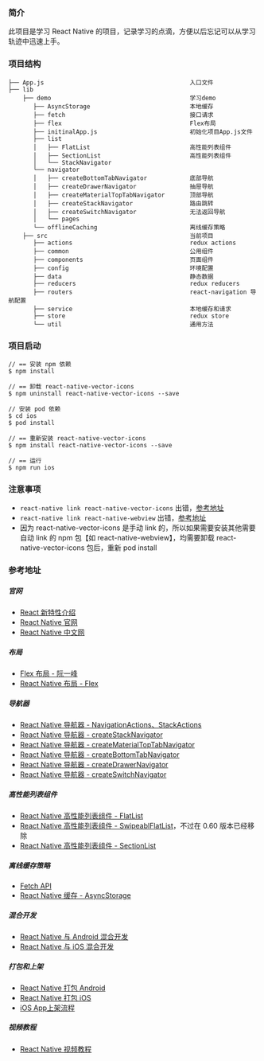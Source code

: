 ### 简介
此项目是学习 React Native 的项目，记录学习的点滴，方便以后忘记可以从学习轨迹中迅速上手。

### 项目结构

```
├── App.js                                         入口文件
├── lib
    ├── demo                                       学习demo
       ├── AsyncStorage                            本地缓存             
       ├── fetch                                   接口请求
       ├── flex                                    Flex布局
       ├── initinalApp.js                          初始化项目App.js文件
       ├── list
       │   ├── FlatList                            高性能列表组件
       │   ├── SectionList                         高性能列表组件
       │   └── StackNavigator
       └── navigator
       │   ├── createBottomTabNavigator            底部导航
       │   ├── createDrawerNavigator               抽屉导航
       │   ├── createMaterialTopTabNavigator       顶部导航
       │   ├── createStackNavigator                路由跳转
       │   ├── createSwitchNavigator               无法返回导航
       │   └── pages
       └── offlineCaching                          离线缓存策略
    ├── src                                        当前项目
       ├── actions                                 redux actions  
       ├── common                                  公用组件       
       ├── components                              页面组件
       ├── config                                  环境配置
       ├── data                                    静态数据
       ├── reducers                                redux reducers         
       ├── routers                                 react-navigation 导航配置
       ├── service                                 本地缓存和请求
       ├── store                                   redux store
       └── util                                    通用方法
```

### 项目启动

```
// == 安装 npm 依赖
$ npm install

// == 卸载 react-native-vector-icons
$ npm uninstall react-native-vector-icons --save

// 安装 pod 依赖
$ cd ios
$ pod install

// == 重新安装 react-native-vector-icons
$ npm install react-native-vector-icons --save

// == 运行
$ npm run ios
```

### 注意事项

- `react-native link react-native-vector-icons` 出错，[参考地址](https://medium.com/@vimniky/how-to-use-vector-icons-in-your-react-native-project-8212ac6a8f06)
- `react-native link react-native-webview` 出错，[参考地址](https://www.cnblogs.com/allencelee/p/11218678.html)
- 因为 react-native-vector-icons 是手动 link 的，所以如果需要安装其他需要自动 link 的 npm 包【如 react-native-webview】，均需要卸载 react-native-vector-icons 包后，重新 pod install

### 参考地址

##### 官网

- [React 新特性介绍](https://github.com/reactjs/rfcs/blob/master/text)
- [React Native 官网](http://facebook.github.io/react-native/docs/getting-started.html)
- [React Native 中文网](https://reactnative.cn/docs/0.47/getting-started.html#content)

##### 布局

- [Flex 布局 - 阮一峰](ruanyifeng.com/blog/2015/07/flex-grammar.html)
- [React Native  布局 - Flex](http://www.devio.org/2016/08/01/Reac-Native%E5%B8%83%E5%B1%80%E8%AF%A6%E7%BB%86%E6%8C%87%E5%8D%97/)

##### 导航器

- [React Native 导航器 - NavigationActions、StackActions](http://www.devio.org/2018/12/15/react-navigation3x/)
- [React Native 导航器 - createStackNavigator](https://www.devio.org/2018/12/24/createStackNavigator/)
- [React Native 导航器 - createMaterialTopTabNavigator](http://www.devio.org/2019/01/03/createMaterialTopTabNavigator/)
- [React Native 导航器 - createBottomTabNavigator](https://www.devio.org/2018/12/30/createBottomNavigator/)
- [React Native 导航器 - createDrawerNavigator](https://www.devio.org/2019/01/20/createDrawerNavigator/)
- [React Native 导航器 - createSwitchNavigator](https://www.devio.org/2019/01/21/createSwitchNavigator/)

##### 高性能列表组件

- [React Native 高性能列表组件 - FlatList](https://www.devio.org/2019/05/19/flatlist/)
- [React Native 高性能列表组件 - SwipeablFlatList](https://medium.com/@rutvikbhatt9/how-to-use-swipeableflatlist-new-react-native-experimental-component-cb792b1c7b0a)，不过在 0.60 版本已经移除
- [React Native 高性能列表组件 - SectionList](https://facebook.github.io/react-native/docs/sectionlist)

##### 离线缓存策略

- [Fetch API](https://developer.mozilla.org/en-US/docs/Web/API/Fetch_API)
- [React Native 缓存 - AsyncStorage](https://www.devio.org/2016/09/05/React-Native%E4%B9%8BAsyncStorage%E5%AD%98%E5%82%A8key%E7%AE%A1%E7%90%86%E5%B0%8F%E6%8A%80%E5%B7%A7/)

##### 混合开发

- [React Native 与 Android 混合开发](https://www.devio.org/2018/08/26/React-Native-Hybrid-Android/)
- [React Native 与 iOS 混合开发](https://www.devio.org/2018/08/26/React-Native-Hybrid-iOS/)

##### 打包和上架
- [React Native 打包 Android](https://www.devio.org/2019/11/08/react-native-Release-APP-Signature-Package-APK/)
- [React Native 打包 iOS](https://www.devio.org/2019/11/08/React-Native-releases-packaged-iOS-apps-for-apps/)
- [iOS App上架流程](https://www.jianshu.com/p/72ec3c1c4c2d)

##### 视频教程

- [React Native 视频教程](https://coding.imooc.com/class/304.html)


